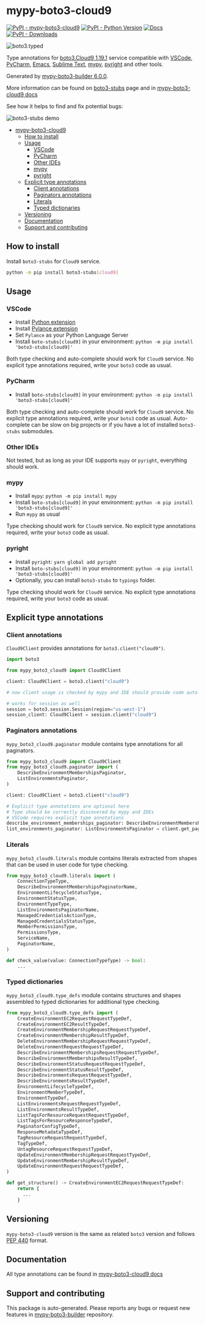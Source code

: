 <a id="mypy-boto3-cloud9"></a>

# mypy-boto3-cloud9

[![PyPI - mypy-boto3-cloud9](https://img.shields.io/pypi/v/mypy-boto3-cloud9.svg?color=blue)](https://pypi.org/project/mypy-boto3-cloud9)
[![PyPI - Python Version](https://img.shields.io/pypi/pyversions/mypy-boto3-cloud9.svg?color=blue)](https://pypi.org/project/mypy-boto3-cloud9)
[![Docs](https://img.shields.io/readthedocs/mypy-boto3-builder.svg?color=blue)](https://mypy-boto3-builder.readthedocs.io/)
[![PyPI - Downloads](https://img.shields.io/pypi/dw/mypy-boto3-cloud9?color=blue)](https://pypistats.org/packages/mypy-boto3-cloud9)

![boto3.typed](https://github.com/vemel/mypy_boto3_builder/raw/master/logo.png)

Type annotations for
[boto3.Cloud9 1.19.1](https://boto3.amazonaws.com/v1/documentation/api/1.19.1/reference/services/cloud9.html#Cloud9)
service compatible with [VSCode](https://code.visualstudio.com/),
[PyCharm](https://www.jetbrains.com/pycharm/),
[Emacs](https://www.gnu.org/software/emacs/),
[Sublime Text](https://www.sublimetext.com/),
[mypy](https://github.com/python/mypy),
[pyright](https://github.com/microsoft/pyright) and other tools.

Generated by
[mypy-boto3-builder 6.0.0](https://github.com/vemel/mypy_boto3_builder).

More information can be found on
[boto3-stubs](https://pypi.org/project/boto3-stubs/) page and in
[mypy-boto3-cloud9 docs](https://vemel.github.io/boto3_stubs_docs/mypy_boto3_cloud9/)

See how it helps to find and fix potential bugs:

![boto3-stubs demo](https://github.com/vemel/mypy_boto3_builder/raw/master/demo.gif)

- [mypy-boto3-cloud9](#mypy-boto3-cloud9)
  - [How to install](#how-to-install)
  - [Usage](#usage)
    - [VSCode](#vscode)
    - [PyCharm](#pycharm)
    - [Other IDEs](#other-ides)
    - [mypy](#mypy)
    - [pyright](#pyright)
  - [Explicit type annotations](#explicit-type-annotations)
    - [Client annotations](#client-annotations)
    - [Paginators annotations](#paginators-annotations)
    - [Literals](#literals)
    - [Typed dictionaries](#typed-dictionaries)
  - [Versioning](#versioning)
  - [Documentation](#documentation)
  - [Support and contributing](#support-and-contributing)

<a id="how-to-install"></a>

## How to install

Install `boto3-stubs` for `Cloud9` service.

```bash
python -m pip install boto3-stubs[cloud9]
```

<a id="usage"></a>

## Usage

<a id="vscode"></a>

### VSCode

- Install
  [Python extension](https://marketplace.visualstudio.com/items?itemName=ms-python.python)
- Install
  [Pylance extension](https://marketplace.visualstudio.com/items?itemName=ms-python.vscode-pylance)
- Set `Pylance` as your Python Language Server
- Install `boto-stubs[cloud9]` in your environment:
  `python -m pip install 'boto3-stubs[cloud9]'`

Both type checking and auto-complete should work for `Cloud9` service. No
explicit type annotations required, write your `boto3` code as usual.

<a id="pycharm"></a>

### PyCharm

- Install `boto-stubs[cloud9]` in your environment:
  `python -m pip install 'boto3-stubs[cloud9]'`

Both type checking and auto-complete should work for `Cloud9` service. No
explicit type annotations required, write your `boto3` code as usual.
Auto-complete can be slow on big projects or if you have a lot of installed
`boto3-stubs` submodules.

<a id="other-ides"></a>

### Other IDEs

Not tested, but as long as your IDE supports `mypy` or `pyright`, everything
should work.

<a id="mypy"></a>

### mypy

- Install `mypy`: `python -m pip install mypy`
- Install `boto-stubs[cloud9]` in your environment:
  `python -m pip install 'boto3-stubs[cloud9]'`
- Run `mypy` as usual

Type checking should work for `Cloud9` service. No explicit type annotations
required, write your `boto3` code as usual.

<a id="pyright"></a>

### pyright

- Install `pyright`: `yarn global add pyright`
- Install `boto-stubs[cloud9]` in your environment:
  `python -m pip install 'boto3-stubs[cloud9]'`
- Optionally, you can install `boto3-stubs` to `typings` folder.

Type checking should work for `Cloud9` service. No explicit type annotations
required, write your `boto3` code as usual.

<a id="explicit-type-annotations"></a>

## Explicit type annotations

<a id="client-annotations"></a>

### Client annotations

`Cloud9Client` provides annotations for `boto3.client("cloud9")`.

```python
import boto3

from mypy_boto3_cloud9 import Cloud9Client

client: Cloud9Client = boto3.client("cloud9")

# now client usage is checked by mypy and IDE should provide code auto-complete

# works for session as well
session = boto3.session.Session(region="us-west-1")
session_client: Cloud9Client = session.client("cloud9")
```

<a id="paginators-annotations"></a>

### Paginators annotations

`mypy_boto3_cloud9.paginator` module contains type annotations for all
paginators.

```python
from mypy_boto3_cloud9 import Cloud9Client
from mypy_boto3_cloud9.paginator import (
    DescribeEnvironmentMembershipsPaginator,
    ListEnvironmentsPaginator,
)

client: Cloud9Client = boto3.client("cloud9")

# Explicit type annotations are optional here
# Type should be correctly discovered by mypy and IDEs
# VSCode requires explicit type annotations
describe_environment_memberships_paginator: DescribeEnvironmentMembershipsPaginator = client.get_paginator("describe_environment_memberships")
list_environments_paginator: ListEnvironmentsPaginator = client.get_paginator("list_environments")
```

<a id="literals"></a>

### Literals

`mypy_boto3_cloud9.literals` module contains literals extracted from shapes
that can be used in user code for type checking.

```python
from mypy_boto3_cloud9.literals import (
    ConnectionTypeType,
    DescribeEnvironmentMembershipsPaginatorName,
    EnvironmentLifecycleStatusType,
    EnvironmentStatusType,
    EnvironmentTypeType,
    ListEnvironmentsPaginatorName,
    ManagedCredentialsActionType,
    ManagedCredentialsStatusType,
    MemberPermissionsType,
    PermissionsType,
    ServiceName,
    PaginatorName,
)

def check_value(value: ConnectionTypeType) -> bool:
    ...
```

<a id="typed-dictionaries"></a>

### Typed dictionaries

`mypy_boto3_cloud9.type_defs` module contains structures and shapes assembled
to typed dictionaries for additional type checking.

```python
from mypy_boto3_cloud9.type_defs import (
    CreateEnvironmentEC2RequestRequestTypeDef,
    CreateEnvironmentEC2ResultTypeDef,
    CreateEnvironmentMembershipRequestRequestTypeDef,
    CreateEnvironmentMembershipResultTypeDef,
    DeleteEnvironmentMembershipRequestRequestTypeDef,
    DeleteEnvironmentRequestRequestTypeDef,
    DescribeEnvironmentMembershipsRequestRequestTypeDef,
    DescribeEnvironmentMembershipsResultTypeDef,
    DescribeEnvironmentStatusRequestRequestTypeDef,
    DescribeEnvironmentStatusResultTypeDef,
    DescribeEnvironmentsRequestRequestTypeDef,
    DescribeEnvironmentsResultTypeDef,
    EnvironmentLifecycleTypeDef,
    EnvironmentMemberTypeDef,
    EnvironmentTypeDef,
    ListEnvironmentsRequestRequestTypeDef,
    ListEnvironmentsResultTypeDef,
    ListTagsForResourceRequestRequestTypeDef,
    ListTagsForResourceResponseTypeDef,
    PaginatorConfigTypeDef,
    ResponseMetadataTypeDef,
    TagResourceRequestRequestTypeDef,
    TagTypeDef,
    UntagResourceRequestRequestTypeDef,
    UpdateEnvironmentMembershipRequestRequestTypeDef,
    UpdateEnvironmentMembershipResultTypeDef,
    UpdateEnvironmentRequestRequestTypeDef,
)

def get_structure() -> CreateEnvironmentEC2RequestRequestTypeDef:
    return {
      ...
    }
```

<a id="versioning"></a>

## Versioning

`mypy-boto3-cloud9` version is the same as related `boto3` version and follows
[PEP 440](https://www.python.org/dev/peps/pep-0440/) format.

<a id="documentation"></a>

## Documentation

All type annotations can be found in
[mypy-boto3-cloud9 docs](https://vemel.github.io/boto3_stubs_docs/mypy_boto3_cloud9/)

<a id="support-and-contributing"></a>

## Support and contributing

This package is auto-generated. Please reports any bugs or request new features
in [mypy-boto3-builder](https://github.com/vemel/mypy_boto3_builder/issues/)
repository.
